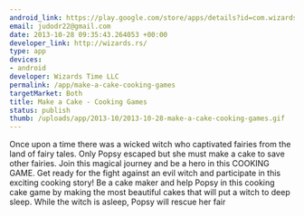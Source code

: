 ```yaml
--- 
android_link: https://play.google.com/store/apps/details?id=com.wizardsgames.makeacake
email: judodr22@gmail.com
date: 2013-10-28 09:35:43.264053 +00:00
developer_link: http://wizards.rs/
type: app
devices: 
- android
developer: Wizards Time LLC
permalink: /app/make-a-cake-cooking-games
targetMarket: Both
title: Make a Cake - Cooking Games
status: publish
thumb: /uploads/app/2013-10/2013-10-28-make-a-cake-cooking-games.gif
---
```


Once upon a time there was a wicked witch who captivated fairies from the land of fairy tales. Only Popsy escaped but she must make a cake to save other fairies. Join this magical journey and be a hero in this COOKING GAME.
Get ready for the fight against an evil witch and participate in this exciting cooking story! Be a cake maker and help Popsy in this cooking cake game by making the most beautiful cakes that will put a witch to deep sleep. While the witch is asleep, Popsy will rescue her fair
